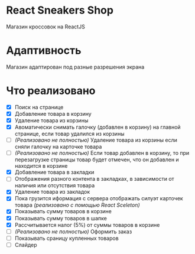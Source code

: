 # React Sneakers Shop

Магазин кроссовок на ReactJS

# Адаптивность

Магазин адаптирован под разные разрешения экрана

# Что реализовано

- [x] Поиск на странице
- [x] Добавление товара в корзину
- [x] Удаление товара из корзины
- [x] Авоматически снимать галочку (добавлен в корзину) на главной странице, если товар удалился из корзины
- [ ] _(Реализовано не полностью)_ Удаление товара из корзины если сняли галочку на карточке товара
- [ ] _(Реализовано не полностью)_ Если товар добавлен в корзину, то при перезагрузке страницы товар будет отмечен, что он добавлен и находится в корзине
- [x] Добавление товара в закладки
- [ ] Отображения разного контента в закладках, в зависимости от наличия или отсутствия товара
- [x] Удаление товара из закладок
- [x] Пока грузится иформация с сервера отображать силуэт карточек товара _(реализовано с помощью React Sceleton)_
- [x] Показывать сумму товаров в корзине
- [x] Показывать сумму товаров в шапке
- [x] Рассчитывается налог (5%) от суммы товаров в корзине
- [ ] _(Реализовано не полностью)_ Оформить заказ
- [ ] Показывать сраницу купленных товаров
- [ ] Слайдер

